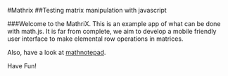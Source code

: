 #Mathrix
##Testing matrix manipulation with javascript

###Welcome to the MathriX.
This is an example app of what can be done with math.js. It is far from complete, we aim to develop a mobile friendly user interface to make elemental row operations in matrices.

Also, have a look at [mathnotepad](http://mathnotepad.com/).

Have Fun!

